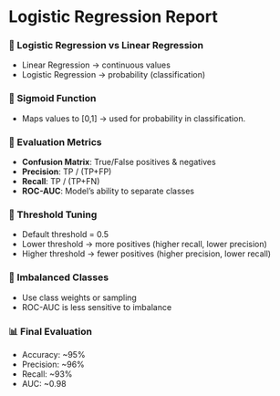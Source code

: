 # Logistic Regression Report

### 🔹 Logistic Regression vs Linear Regression
- Linear Regression → continuous values
- Logistic Regression → probability (classification)

### 🔹 Sigmoid Function
- Maps values to [0,1] → used for probability in classification.

### 🔹 Evaluation Metrics
- **Confusion Matrix**: True/False positives & negatives
- **Precision**: TP / (TP+FP)
- **Recall**: TP / (TP+FN)
- **ROC-AUC**: Model’s ability to separate classes

### 🔹 Threshold Tuning
- Default threshold = 0.5
- Lower threshold → more positives (higher recall, lower precision)
- Higher threshold → fewer positives (higher precision, lower recall)

### 🔹 Imbalanced Classes
- Use class weights or sampling
- ROC-AUC is less sensitive to imbalance

### 📊 Final Evaluation
- Accuracy: ~95%
- Precision: ~96%
- Recall: ~93%
- AUC: ~0.98
